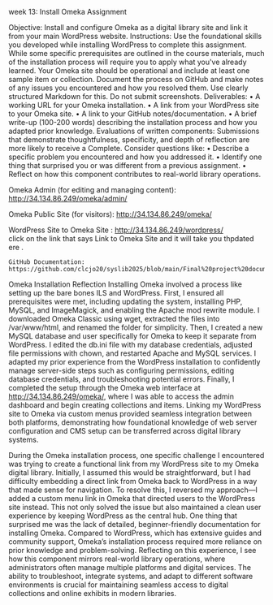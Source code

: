 week 13: Install Omeka Assignment 
 
 Objective:
 Install and configure Omeka as a digital library site and link it from your main WordPress website.
 Instructions:
 Use the foundational skills you developed while installing WordPress to complete this assignment. While some specific prerequisites are outlined in the course materials, much of the installation process will require you to apply what you've already learned. Your Omeka site should be operational and include at least one sample item or collection. Document the process on GitHub and make notes of any issues you encountered and how you resolved them. Use clearly structured Markdown for this.
 Do not submit screenshots.
 Deliverables:
 •	A working URL for your Omeka installation.
 •	A link from your WordPress site to your Omeka site.
 •	A link to your GitHub notes/documentation.
 •	A brief write-up (100-200 words) describing the installation process and how you adapted prior knowledge.
 Evaluations of written components:
 Submissions that demonstrate thoughtfulness, specificity, and depth of reflection are more likely to receive a Complete. Consider questions like:
 •	Describe a specific problem you encountered and how you addressed it.
 •	Identify one thing that surprised you or was different from a previous assignment.
 •	Reflect on how this component contributes to real-world library operations.
 
 
 
 Omeka Admin (for editing and managing content):
 http://34.134.86.249/omeka/admin/
 
 Omeka Public Site (for visitors):
 http://34.134.86.249/omeka/ 
 
 WordPress Site to Omeka Site :
 http://34.134.86.249/wordpress/   
 click on the link that says Link to Omeka Site and it will take you thpdated ere .
 
 	GitHub Documentation: https://github.com/clcjo20/syslib2025/blob/main/Final%20project%20documentation
 
 Omeka Installation Reflection
 Installing Omeka involved a process like setting up the bare bones ILS and WordPress. First, I ensured all prerequisites were met, including updating the system, installing PHP, MySQL, and ImageMagick, and enabling the Apache mod rewrite module. I downloaded Omeka Classic using wget, extracted the files into /var/www/html, and renamed the folder for simplicity. Then, I created a new MySQL database and user specifically for Omeka to keep it separate from WordPress. I edited the db.ini file with my database credentials, adjusted file permissions with chown, and restarted Apache and MySQL services.
 I adapted my prior experience from the WordPress installation to confidently manage server-side steps such as configuring permissions, editing database credentials, and troubleshooting potential errors. Finally, I completed the setup through the Omeka web interface at http://34.134.86.249/omeka/, where I was able to access the admin dashboard and begin creating collections and items. Linking my WordPress site to Omeka via custom menus provided seamless integration between both platforms, demonstrating how foundational knowledge of web server configuration and CMS setup can be transferred across digital library systems.
 
 
 
 
 During the Omeka installation process, one specific challenge I encountered was trying to create a functional link from my WordPress site to my Omeka digital library. Initially, I assumed this would be straightforward, but I had difficulty embedding a direct link from Omeka back to WordPress in a way that made sense for navigation. To resolve this, I reversed my approach—I added a custom menu link in Omeka that directed users to the WordPress site instead. This not only solved the issue but also maintained a clean user experience by keeping WordPress as the central hub.
 One thing that surprised me was the lack of detailed, beginner-friendly documentation for installing Omeka. Compared to WordPress, which has extensive guides and community support, Omeka’s installation process required more reliance on prior knowledge and problem-solving.
 Reflecting on this experience, I see how this component mirrors real-world library operations, where administrators often manage multiple platforms and digital services. The ability to troubleshoot, integrate systems, and adapt to different software environments is crucial for maintaining seamless access to digital collections and online exhibits in modern libraries.
 
